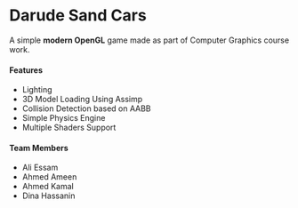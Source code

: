 # Darude Sand Cars
A simple **modern OpenGL** game made as part of Computer Graphics course work.

#### Features
 - Lighting
 - 3D Model Loading Using Assimp
 - Collision Detection based on AABB
 - Simple Physics Engine
 - Multiple Shaders Support

#### Team Members
 - Ali Essam
 - Ahmed Ameen
 - Ahmed Kamal
 - Dina Hassanin
